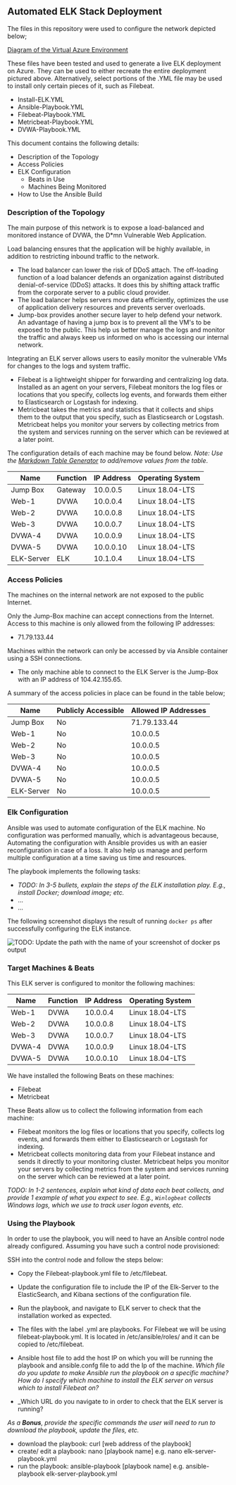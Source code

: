 ## Automated ELK Stack Deployment

The files in this repository were used to configure the network depicted below;

[Diagram of the Virtual Azure Environment](https://drive.google.com/file/d/1F6Owu1kfAbLom1ybzgAjYDTiqUF1E0K-/view?usp=sharing)

These files have been tested and used to generate a live ELK deployment on Azure. They can be used to either recreate the entire deployment pictured above. Alternatively, select portions of the .YML file may be used to install only certain pieces of it, such as Filebeat.

  - Install-ELK.YML
  - Ansible-Playbook.YML
  - Filebeat-Playbook.YML
  - Metricbeat-Playbook.YML
  - DVWA-Playbook.YML

This document contains the following details:
- Description of the Topology
- Access Policies
- ELK Configuration
  - Beats in Use
  - Machines Being Monitored
- How to Use the Ansible Build


### Description of the Topology

The main purpose of this network is to expose a load-balanced and monitored instance of DVWA, the D*mn Vulnerable Web Application.

Load balancing ensures that the application will be highly available, in addition to restricting inbound traffic to the network.
- The load balancer can lower the risk of DDoS attach. The off-loading function of a load balancer defends an organization against distributed denial-of-service (DDoS) attacks. It does this by shifting attack traffic from the corporate server to a public cloud provider.
- The load balancer helps servers move data efficiently, optimizes the use of application delivery resources and prevents server overloads.
- Jump-box provides another secure layer to help defend your network. An advantage of having a jump box is to prevent all the VM's to be exposed to the public. This help us better manage the logs and monitor the traffic and always keep us informed on who is accessing our internal network.

Integrating an ELK server allows users to easily monitor the vulnerable VMs for changes to the logs and system traffic.
- Filebeat is a lightweight shipper for forwarding and centralizing log data. Installed as an agent on your servers, Filebeat monitors the log files or locations that you specify, collects log events, and forwards them either to Elasticsearch or Logstash for indexing.
- Metricbeat takes the metrics and statistics that it collects and ships them to the output that you specify, such as Elasticsearch or Logstash. Metricbeat helps you monitor your servers by collecting metrics from the system and services running on the server which can be reviewed at a later point.

The configuration details of each machine may be found below.
_Note: Use the [Markdown Table Generator](http://www.tablesgenerator.com/markdown_tables) to add/remove values from the table_.

| Name       | Function | IP Address | Operating System |
|------------|----------|------------|------------------|
| Jump Box   | Gateway  | 10.0.0.5   | Linux 18.04-LTS  |
| Web-1      | DVWA     | 10.0.0.4   | Linux 18.04-LTS  |
| Web-2      | DVWA     | 10.0.0.8   | Linux 18.04-LTS  |
| Web-3      | DVWA     | 10.0.0.7   | Linux 18.04-LTS  |
| DVWA-4     | DVWA     | 10.0.0.9   | Linux 18.04-LTS  |
| DVWA-5     | DVWA     | 10.0.0.10  | Linux 18.04-LTS  |
| ELK-Server | ELK      | 10.1.0.4   | Linux 18.04-LTS  |

### Access Policies

The machines on the internal network are not exposed to the public Internet.

Only the Jump-Box machine can accept connections from the Internet. Access to this machine is only allowed from the following IP addresses:
- 71.79.133.44

Machines within the network can only be accessed by via Ansible container using a SSH connections.
- The only machine able to connect to the ELK Server is the Jump-Box with an IP address of 104.42.155.65.

A summary of the access policies in place can be found in the table below;

| Name       | Publicly Accessible | Allowed IP Addresses |
|------------|---------------------|----------------------|
| Jump Box   | No                  | 71.79.133.44         |
| Web-1      | No                  | 10.0.0.5             |
| Web-2      | No                  | 10.0.0.5             |
| Web-3      | No                  | 10.0.0.5             |
| DVWA-4     | No                  | 10.0.0.5             |
| DVWA-5     | No                  | 10.0.0.5             |
| ELK-Server | No                  | 10.0.0.5             |

### Elk Configuration

Ansible was used to automate configuration of the ELK machine. No configuration was performed manually, which is advantageous because, Automating the configuration with Ansible provides us with an easier reconfiguration in case of a loss. It also help us manage and perform multiple configuration at a time saving us time and resources.

The playbook implements the following tasks:
- _TODO: In 3-5 bullets, explain the steps of the ELK installation play. E.g., install Docker; download image; etc._
- ...
- ...

The following screenshot displays the result of running `docker ps` after successfully configuring the ELK instance.

![TODO: Update the path with the name of your screenshot of docker ps output](Images/docker_ps_output.png)

### Target Machines & Beats
This ELK server is configured to monitor the following machines:

| Name   | Function | IP Address | Operating System |
|--------|----------|------------|------------------|
| Web-1  | DVWA     | 10.0.0.4   | Linux 18.04-LTS  |
| Web-2  | DVWA     | 10.0.0.8   | Linux 18.04-LTS  |
| Web-3  | DVWA     | 10.0.0.7   | Linux 18.04-LTS  |
| DVWA-4 | DVWA     | 10.0.0.9   | Linux 18.04-LTS  |
| DVWA-5 | DVWA     | 10.0.0.10  | Linux 18.04-LTS  |

We have installed the following Beats on these machines:
- Filebeat
- Metricbeat

These Beats allow us to collect the following information from each machine:
- Filebeat monitors the log files or locations that you specify, collects log events, and forwards them either to Elasticsearch or Logstash for indexing.
- Metricbeat collects monitoring data from your Filebeat instance and sends it directly to your monitoring cluster. Metricbeat helps you monitor your servers by collecting metrics from the system and services running on the server which can be reviewed at a later point.

_TODO: In 1-2 sentences, explain what kind of data each beat collects, and provide 1 example of what you expect to see. E.g., `Winlogbeat` collects Windows logs, which we use to track user logon events, etc._

### Using the Playbook
In order to use the playbook, you will need to have an Ansible control node already configured. Assuming you have such a control node provisioned:

SSH into the control node and follow the steps below:
- Copy the Filebeat-playbook.yml file to /etc/filebeat.
- Update the configuration file to include the IP of the Elk-Server to the ElasticSearch, and Kibana sections of the configuration file.
- Run the playbook, and navigate to ELK server to check that the installation worked as expected.

- The files with the label .yml are playbooks. For Filebeat we will be using filebeat-playbook.yml. It is located in /etc/ansible/roles/ and it can be copied to /etc/filebeat.

- Ansible host file to add the host IP on which you will be running the playbook and ansible.confg file to add the Ip of the machine.
_Which file do you update to make Ansible run the playbook on a specific machine? How do I specify which machine to install the ELK server on versus which to install Filebeat on?_
- _Which URL do you navigate to in order to check that the ELK server is running?

_As a **Bonus**, provide the specific commands the user will need to run to download the playbook, update the files, etc._
- download the playbook: curl [web address of the playbook]
- create/ edit a playbook: nano [playbook name] e.g. nano elk-server-playbook.yml
- run the playbook: ansible-playbook [playbook name] e.g. ansible-playbook elk-server-playbook.yml
